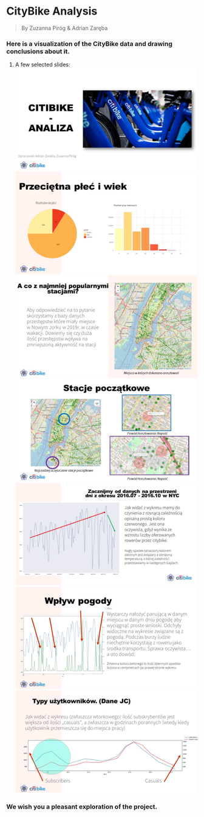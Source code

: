 # CityBike Analysis
> By Zuzanna Piróg & Adrian Zaręba
### Here is a visualization of the CityBike data and drawing conclusions about it.

 1. A few selected slides:
![](https://github.com/AdixPlaysGames/CityBike-Analysis/blob/main/CityBike-Analysis/Presentation/Images/Slide1.JPG)
![](https://github.com/AdixPlaysGames/CityBike-Analysis/blob/main/CityBike-Analysis/Presentation/Images/Slide7.JPG)
![](https://github.com/AdixPlaysGames/CityBike-Analysis/blob/main/CityBike-Analysis/Presentation/Images/Slide15.JPG)
![](https://github.com/AdixPlaysGames/CityBike-Analysis/blob/main/CityBike-Analysis/Presentation/Images/Slide16.JPG)
![](https://github.com/AdixPlaysGames/CityBike-Analysis/blob/main/CityBike-Analysis/Presentation/Images/Slide21.JPG)
![](https://github.com/AdixPlaysGames/CityBike-Analysis/blob/main/CityBike-Analysis/Presentation/Images/Slide26.JPG)
![](https://github.com/AdixPlaysGames/CityBike-Analysis/blob/main/CityBike-Analysis/Presentation/Images/Slide30.JPG)
### We wish you a pleasant exploration of the project.
